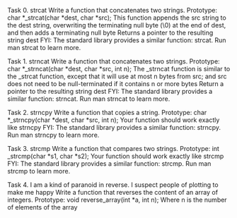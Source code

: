 Task 0. strcat
Write a function that concatenates two strings.
	Prototype: char *_strcat(char *dest, char *src);
	This function appends the src string to the dest string, overwriting the terminating null byte (\0) at the end of dest, and then adds a terminating null byte
	Returns a pointer to the resulting string dest
	FYI: The standard library provides a similar function: strcat. Run man strcat to learn more.

Task 1. strncat
Write a function that concatenates two strings.
	Prototype: char *_strncat(char *dest, char *src, int n);
	The _strncat function is similar to the _strcat function, except that
	it will use at most n bytes from src; and
	src does not need to be null-terminated if it contains n or more bytes
	Return a pointer to the resulting string dest
	FYI: The standard library provides a similar function: strncat. Run man strncat to learn more.

Task 2. strncpy
Write a function that copies a string.
	Prototype: char *_strncpy(char *dest, char *src, int n);
	Your function should work exactly like strncpy
	FYI: The standard library provides a similar function: strncpy. Run man strncpy to learn more.


Task 3. strcmp
Write a function that compares two strings.
	Prototype: int _strcmp(char *s1, char *s2);
	Your function should work exactly like strcmp
	FYI: The standard library provides a similar function: strcmp. Run man strcmp to learn more.

Task 4. I am a kind of paranoid in reverse. I suspect people of plotting to make me happy
Write a function that reverses the content of an array of integers.
	Prototype: void reverse_array(int *a, int n);
	Where n is the number of elements of the array
